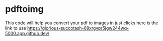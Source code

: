 # pdftoimg
This code will help you convert your pdf to images in just clicks
here is the link to use
https://glorious-succotash-69xrgvpr5jgw244wq-5000.app.github.dev/
